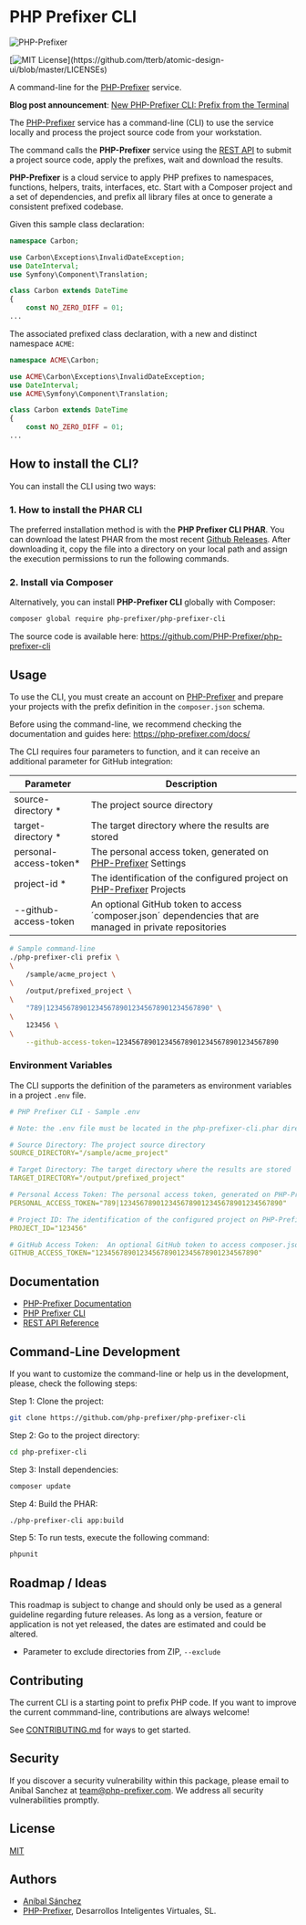 # PHP Prefixer CLI

![PHP-Prefixer](https://php-prefixer.com/images/logo/php-prefixer-144x144.png)

[![MIT License](https://img.shields.io/apm/l/atomic-design-ui.svg?)](https://github.com/tterb/atomic-design-ui/blob/master/LICENSEs)

A command-line for the [PHP-Prefixer](https://php-prefixer.com) service.

**Blog post announcement**: [New PHP-Prefixer CLI: Prefix from the Terminal](https://blog.php-prefixer.com/2021/06/12/new-php-prefixer-cli-prefix-from-the-terminal/)

The [PHP-Prefixer](https://php-prefixer.com) service has a command-line (CLI) to use the service locally and process the project source code from your workstation.

The command calls the **PHP-Prefixer** service using the [REST API](https://php-prefixer.com/docs/rest-api-reference/) to submit a project source code, apply the prefixes, wait and download the results.

**PHP-Prefixer** is a cloud service to apply PHP prefixes to namespaces, functions, helpers, traits, interfaces, etc. Start with a Composer project and a set of dependencies, and prefix all library files at once to generate a consistent prefixed codebase.

Given this sample class declaration:

```php
namespace Carbon;

use Carbon\Exceptions\InvalidDateException;
use DateInterval;
use Symfony\Component\Translation;

class Carbon extends DateTime
{
    const NO_ZERO_DIFF = 01;
...
```

The associated prefixed class declaration, with a new and distinct namespace `ACME`:

```php
namespace ACME\Carbon;

use ACME\Carbon\Exceptions\InvalidDateException;
use DateInterval;
use ACME\Symfony\Component\Translation;

class Carbon extends DateTime
{
    const NO_ZERO_DIFF = 01;
...
```

## How to install the CLI?

You can install the CLI using two ways:

### 1. How to install the PHAR CLI

The preferred installation method is with the **PHP Prefixer CLI PHAR**. You can download the latest PHAR from the most recent [Github Releases](https://github.com/PHP-Prefixer/php-prefixer-cli/releases). After downloading it, copy the file into a directory on your local path and assign the execution permissions to run the following commands.

### 2. Install via Composer

Alternatively, you can install **PHP-Prefixer CLI** globally with Composer:

```sh
composer global require php-prefixer/php-prefixer-cli
```

The source code is available here: <https://github.com/PHP-Prefixer/php-prefixer-cli>

## Usage

To use the CLI, you must create an account on [PHP-Prefixer](https://php-prefixer.com/) and prepare your projects with the prefix definition in the `composer.json` schema.

Before using the command-line, we recommend checking the documentation and guides here: <https://php-prefixer.com/docs/>

The CLI requires four parameters to function, and it can receive an additional parameter for GitHub integration:

Parameter | Description
---------|----------
source-directory * | The project source directory
target-directory *| The target directory where the results are stored
personal-access-token* | The personal access token, generated on [PHP-Prefixer](https://php-prefixer.com/) Settings
project-id * | The identification of the configured project on [PHP-Prefixer](https://php-prefixer.com/) Projects
--github-access-token | An optional GitHub token to access ´composer.json´ dependencies that are managed in private repositories

```bash
# Sample command-line
./php-prefixer-cli prefix \
\
    /sample/acme_project \
\
    /output/prefixed_project \
\
    "789|1234567890123456789012345678901234567890" \
\
    123456 \
\
    --github-access-token=1234567890123456789012345678901234567890
```

### Environment Variables

The CLI supports the definition of the parameters as environment variables in a project `.env` file.

```yml
# PHP Prefixer CLI - Sample .env

# Note: the .env file must be located in the php-prefixer-cli.phar directory

# Source Directory: The project source directory
SOURCE_DIRECTORY="/sample/acme_project"

# Target Directory: The target directory where the results are stored
TARGET_DIRECTORY="/output/prefixed_project"

# Personal Access Token: The personal access token, generated on PHP-Prefixer Settings
PERSONAL_ACCESS_TOKEN="789|1234567890123456789012345678901234567890"

# Project ID: The identification of the configured project on PHP-Prefixer Projects
PROJECT_ID="123456"

# GitHub Access Token:  An optional GitHub token to access composer.json dependencies that are managed in private repositories.
GITHUB_ACCESS_TOKEN="1234567890123456789012345678901234567890"
```

## Documentation

- [PHP-Prefixer Documentation](https://php-prefixer.com/docs)
- [PHP Prefixer CLI](https://php-prefixer.com/docs/command-line)
- [REST API Reference](https://php-prefixer.com/docs/rest-api-reference/)

## Command-Line Development

If you want to customize the command-line or help us in the development, please, check the following steps:

Step 1: Clone the project:

```bash
git clone https://github.com/php-prefixer/php-prefixer-cli
```

Step 2: Go to the project directory:

```bash
cd php-prefixer-cli
```

Step 3: Install dependencies:

```bash
composer update
```

Step 4: Build the PHAR:

```bash
./php-prefixer-cli app:build
```

Step 5: To run tests, execute the following command:

```bash
phpunit
```

## Roadmap / Ideas

This roadmap is subject to change and should only be used as a general guideline regarding future releases. As long as a version, feature or application is not yet released, the dates are estimated and could be altered.

- Parameter to exclude directories from ZIP, `--exclude`

## Contributing

The current CLI is a starting point to prefix PHP code. If you want to improve the current commmand-line, contributions are always welcome!

See [CONTRIBUTING.md](https://github.com/PHP-Prefixer/php-prefixer-cli/blob/main/CONTRIBUTING.md) for ways to get started.

## Security

If you discover a security vulnerability within this package, please email to Anibal Sanchez at team@php-prefixer.com. We address all security vulnerabilities promptly.

## License

[MIT](https://choosealicense.com/licenses/mit/)

## Authors

- [Aníbal Sánchez](https://www.twitter.com/anibal_sanchez)
- [PHP-Prefixer](https://php-prefixer.com/), Desarrollos Inteligentes Virtuales, SL.

